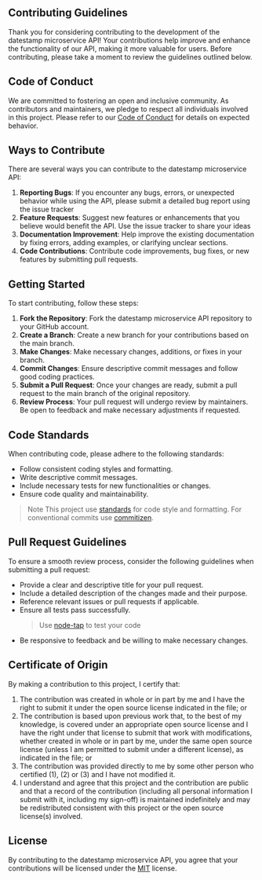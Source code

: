## Contributing Guidelines

Thank you for considering contributing to the development of the datestamp microservice API!
Your contributions help improve and enhance the functionality of our API, making it more valuable for users.
Before contributing, please take a moment to review the guidelines outlined below.

## Code of Conduct

We are committed to fostering an open and inclusive community.
As contributors and maintainers, we pledge to respect all individuals involved in this project.
Please refer to our [Code of Conduct](CODE_OF_CONDUCT.md) for details on expected behavior.

## Ways to Contribute

There are several ways you can contribute to the datestamp microservice API:

1. **Reporting Bugs**: If you encounter any bugs, errors, or unexpected behavior while using the API, please submit a detailed bug report using the issue tracker
2. **Feature Requests**: Suggest new features or enhancements that you believe would benefit the API. Use the issue tracker to share your ideas
3. **Documentation Improvement**: Help improve the existing documentation by fixing errors, adding examples, or clarifying unclear sections.
4. **Code Contributions**: Contribute code improvements, bug fixes, or new features by submitting pull requests.

## Getting Started

To start contributing, follow these steps:

1. **Fork the Repository**: Fork the datestamp microservice API repository to your GitHub account.
2. **Create a Branch**: Create a new branch for your contributions based on the main branch.
3. **Make Changes**: Make necessary changes, additions, or fixes in your branch.
4. **Commit Changes**: Ensure descriptive commit messages and follow good coding practices.
5. **Submit a Pull Request**: Once your changes are ready, submit a pull request to the main branch of the original repository.
6. **Review Process**: Your pull request will undergo review by maintainers. Be open to feedback and make necessary adjustments if requested.

## Code Standards

When contributing code, please adhere to the following standards:

- Follow consistent coding styles and formatting.
- Write descriptive commit messages.
- Include necessary tests for new functionalities or changes.
- Ensure code quality and maintainability.

> Note
> This project use [standards](https://www.npmjs.com/package/standard) for code style and formatting.
> For conventional commits use [commitizen]().

## Pull Request Guidelines

To ensure a smooth review process, consider the following guidelines when submitting a pull request:

- Provide a clear and descriptive title for your pull request.
- Include a detailed description of the changes made and their purpose.
- Reference relevant issues or pull requests if applicable.
- Ensure all tests pass successfully.
  > Use [node-tap](https://node-tap.org/basics/#installing-tap) to test your code
- Be responsive to feedback and be willing to make necessary changes.

## Certificate of Origin

By making a contribution to this project, I certify that:

1.  The contribution was created in whole or in part by me and I have the right to submit it under the open source license indicated in the file; or
2.  The contribution is based upon previous work that, to the best of my knowledge, is covered under an appropriate open source license and I have the right under that license to submit that work with modifications, whether created in whole or in part by me, under the same open source license (unless I am permitted to submit under a different license), as indicated in the file; or
3.  The contribution was provided directly to me by some other person who certified (1), (2) or (3) and I have not modified it.
4.  I understand and agree that this project and the contribution are public and that a record of the contribution (including all personal information I submit with it, including my sign-off) is maintained indefinitely and may be redistributed consistent with this project or the open source license(s) involved.

## License

By contributing to the datestamp microservice API, you agree that your contributions will be licensed under the [MIT](LICENSE) license.
